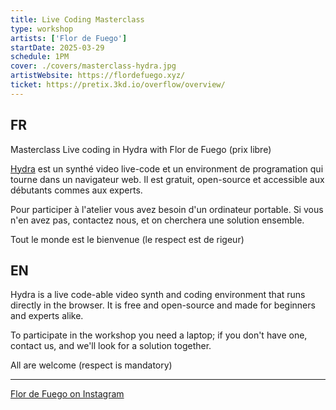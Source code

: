 ```yaml
---
title: Live Coding Masterclass
type: workshop
artists: ['Flor de Fuego']
startDate: 2025-03-29
schedule: 1PM
cover: ./covers/masterclass-hydra.jpg
artistWebsite: https://flordefuego.xyz/
ticket: https://pretix.3kd.io/overflow/overview/
---
```


## FR

Masterclass Live coding in Hydra with Flor de Fuego (prix libre)

[Hydra](https://hydra.ojack.xyz/) est un synthé video live-code et un environment de programation qui tourne dans un navigateur web.
Il est gratuit, open-source et accessible aux débutants commes aux experts.

Pour participer à l'atelier vous avez besoin d'un ordinateur portable. Si vous n'en avez pas, contactez nous, et on
cherchera une solution ensemble.

Tout le monde est le bienvenue (le respect est de rigeur)

## EN

Hydra is a live code-able video synth and coding environment that runs directly in the browser.
It is free and open-source and made for beginners and experts alike.

To participate in the workshop you need a laptop; if you don't have one, contact us, and we'll look for a solution together.

All are welcome (respect is mandatory)

---

[Flor de Fuego on Instagram](https://www.instagram.com/flordefuega/)
